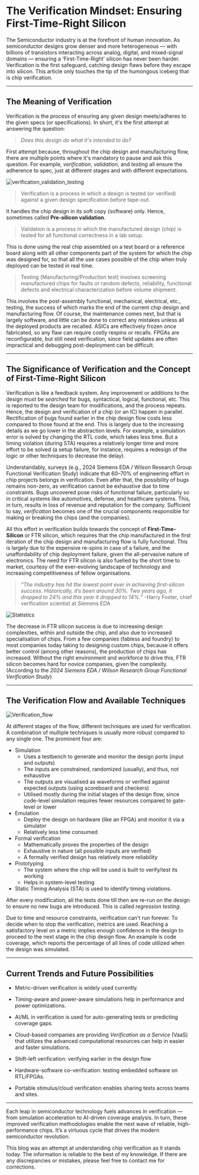 # The Verification Mindset: Ensuring First-Time-Right Silicon

The Semiconductor industry is at the forefront of human innovation. As semiconductor designs grow denser and more heterogeneous — with billions of transistors interacting across analog, digital, and mixed-signal domains — ensuring a ‘First-Time-Right’ silicon has never been harder. Verification is the first safeguard, catching design flaws before they escape into silicon. This article only touches the tip of the humongous iceberg that is chip verification.

---
## The Meaning of Verification

Verification is the process of ensuring any given design meets/adheres to the given specs (or specifications). In short, it's the first attempt at answering the question:
> _Does this design do what it's intended to do?_

First attempt because, throughout the chip design and manufacturing flow, there are multiple points where it's mandatory to pause and ask this question. For example, _verification_, _validation_, and _testing_ all ensure the adherence to spec, just at different stages and with different expectations.

![verification_validation_testing](/images/veri_vali_test.png)

>  Verification is a process in which a design is tested (or verified) against a given design specification before tape-out.

It handles the chip design in its soft copy (software) only. Hence, sometimes called **Pre-silicon validation**. 

>  Validation is a process in which the manufactured design (chip) is tested for all functional correctness in a lab setup.

This is done using the real chip assembled on a test board or a reference board along with all other components part of the system for which the chip was designed for, so that all the use cases possible of the chip when truly deployed can be tested in real time. 

>  Testing (Manufacturing/Production test) involves screening manufactured chips for faults or random defects, reliability, functional defects and electrical characterization before volume shipment.

This involves the post-assembly functional, mechanical, electrical, etc., testing, the success of which marks the end of the current chip design and manufacturing flow. Of course, the maintenance comes next, but that is largely software, and little can be done to correct any mistakes unless all the deployed products are recalled. 
ASICs are effectively frozen once fabricated, so any flaw can require costly respins or recalls. FPGAs are reconfigurable, but still need verification, since field updates are often impractical and debugging post-deployment can be difficult.  

---
## The Significance of Verification and the Concept of First-Time-Right Silicon

Verification is like a feedback system. Any improvement or additions to the design must be _searched_ for bugs, syntactical, logical, functional, etc. This is reported to the design team for modifications, and the process repeats. Hence, the design and verification of a chip (or an IC) happen in parallel. Rectification of bugs found earlier in the chip design flow costs less compared to those found at the end. This is largely due to the increasing details as we go lower in the abstraction levels.
For example, a simulation error is solved by changing the RTL code, which takes less time. But a timing violation (during STA) requires a relatively longer time and more effort to be solved (a setup failure, for instance, requires a redesign of the logic or other techniques to decrease the delay).  

Understandably, surveys (e.g., 2024 Siemens EDA / Wilson Research Group Functional Verification Study) indicate that 60–70% of engineering effort in chip projects belongs in verification. Even after that, the possibility of bugs remains non-zero, as verification cannot be exhaustive due to time constraints.
Bugs uncovered pose risks of functional failure, particularly so in critical systems like automotives, defense, and healthcare systems. This, in turn, results in loss of revenue and reputation for the company. Sufficient to say, _verification_ becomes one of the crucial components responsible for making or breaking the chips (and the companies).  

All this effort in verification builds towards the concept of **First-Time-Silicon** or FTR silicon, which requires that the chip manufactured in the first iteration of the chip design and manufacturing flow is fully functional. This is largely due to the expensive re-spins in case of a failure, and the unaffordability of chip deployment failure, given the all-pervasive nature of electronics. The need for FTR silicon is also fuelled by the short time to market, courtesy of the ever-evolving landscape of technology and increasing competitiveness of fellow organisations. 

> _“The industry has hit the lowest point ever in achieving first-silicon success. Historically, it’s been around 30%. Two years ago, it dropped to 24% and this year it dropped to 14%.”_ -Harry Foster, chief verification scientist at Siemens EDA

![Statistics](/images/study.jpg)

The decrease in FTR silicon success is due to increasing design complexities, within and outside the chip, and also due to increased specialisation of chips. From a few companies (fabless and foundry) to most companies today taking to designing custom chips, because it offers better control (among other reasons), the production of chips has increased. Without the right environment and workforce to drive this, FTR silicon becomes hard for novice companies, given the complexity. (According to the _2024 Siemens EDA / Wilson Research Group Functional Verification Study_)

---
## The Verification Flow and Available Techniques

![Verification_flow](/images/verificationflow.jpg)

At different stages of the flow, different techniques are used for verification. A combination of multiple techniques is usually more robust compared to any single one. The prominent four are:

- Simulation
    - Uses a testbench to generate and monitor the design ports (input and outputs)
    - The inputs are constrained, randomized (usually), and thus, not exhaustive
    - The outputs are visualised as waveforms or verified against expected outputs (using scoreboard and checkers)
    - Utilised mostly during the initial stages of the design flow, since code-level simulation requires fewer resources compared to gate-level or lower
- Emulation
    - Deploy the design on hardware (like an FPGA) and monitor it via a simulator
    - Relatively less time consumed 
- Formal verification
    - Mathematically proves the properties of the design
    - Exhaustive in nature (all possible inputs are verified)
    - A formally verified design has relatively more reliability
- Prototyping
    - The system where the chip will be used is built to verify/test its working
    - Helps in system-level testing
- Static Timing Analysis (STA) is used to identify timing violations.

After every modification, all the tests done till then are re-run on the design to ensure no new bugs are introduced. This is called _regression testing_.

Due to time and resource constraints, verification can't run forever. To decide when to stop the verification, metrics are used. Reaching a satisfactory level on a metric implies enough confidence in the design to proceed to the next stage in the chip design flow. An example is code coverage, which reports the percentage of all lines of code utilized when the design was simulated. 

---
## Current Trends and Future Possibilities

- Metric-driven verification is widely used currently.

- Timing-aware and power-aware simulations help in performance and power optimizations.

- AI/ML in verification is used for auto-generating tests or predicting coverage gaps.
  
- Cloud-based companies are providing _Verification as a Service_ (VaaS) that utilizes the advanced computational resources can help in easier and faster simulations.

- Shift-left verification: verifying earlier in the design flow

- Hardware-software co-verification: testing embedded software on RTL/FPGAs.

- Portable stimulus/cloud verification enables sharing tests across teams and sites.

---

Each leap in semiconductor technology fuels advances in verification — from simulation acceleration to AI-driven coverage analysis. In turn, these improved verification methodologies enable the next wave of reliable, high-performance chips. It’s a virtuous cycle that drives the modern semiconductor revolution. 

This blog was an attempt at understanding chip verification as it stands today. The information is reliable to the best of my knowledge. If there are any discrepancies or mistakes, please feel free to contact me for corrections. 
